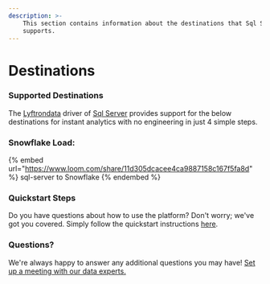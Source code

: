 ```yaml
---
description: >-
    This section contains information about the destinations that Sql Server
    supports.
---
```


# Destinations

### Supported Destinations

The [Lyftrondata](https://www.lyftrondata.com/) driver of [Sql Server](https://www.lyftrondata.com/integration/sql-server/) provides support for the below destinations for instant analytics with no engineering in just 4 simple steps.

### Snowflake Load:

{% embed url="https://www.loom.com/share/11d305dcacee4ca9887158c167f5fa8d" %}
sql-server to Snowflake
{% endembed %}

### Quickstart Steps

Do you have questions about how to use the platform? Don't worry; we've got you covered. Simply follow the quickstart instructions [here](../../../quickstart-steps.md).

### Questions? <a href="#questions" id="questions"></a>

We're always happy to answer any additional questions you may have! [Set up a meeting with our data experts.](https://www.lyftrondata.com/book-a-meeting/)

